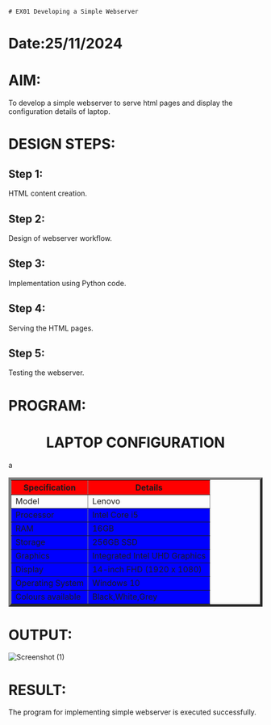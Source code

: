     # EX01 Developing a Simple Webserver

# Date:25/11/2024
# AIM:
To develop a simple webserver to serve html pages and display the configuration details of laptop.

# DESIGN STEPS:
## Step 1:
HTML content creation.

## Step 2:
Design of webserver workflow.

## Step 3:
Implementation using Python code.

## Step 4:
Serving the HTML pages.

## Step 5:
Testing the webserver.

# PROGRAM:
<!doctype html>
<html>
<head>
<title>Web Server</title>
</head>
<body>
<h1><center>LAPTOP CONFIGURATION</center></h1>
   <table border="5" cellpadding="20" align="center">
        <tr>
            <th bgcolor="red">Specification</th>
            <th bgcolor="red">Details</th>
        </tr>
            <td>Model</td>
            <td>Lenovo</td>
        </tr>
        <tr bgcolor="blue">
            <td>Processor</td>
            <td>Intel Core i5</td>
        </tr>
        <tr bgcolor="blue">
            <td>RAM</td>
            <td>16GB</td>
        </tr>
        <tr bgcolor="blue">
            <td>Storage</td>a
            <td>256GB SSD</td>
        </tr>
        <tr bgcolor="blue" >
            <td>Graphics</td>
            <td>Integrated Intel UHD Graphics</td>
        </tr>
        <tr bgcolor="blue">
            <td>Display</td>
            <td>14-inch FHD (1920 x 1080)</td>
        </tr>
        <tr bgcolor="blue">
            <td>Operating System</td>
            <td>Windows 10</td>
        </tr>
        <tr bgcolor="blue">
            <td>Colours available</td>
            <td>Black,White,Grey</td>
        </tr>
    </table>
</body>
</html>


# OUTPUT:
![Screenshot (1)](https://github.com/user-attachments/assets/b7ed1685-d5ee-42ed-bb68-9aa014e563a3)

# RESULT:
The program for implementing simple webserver is executed successfully.
